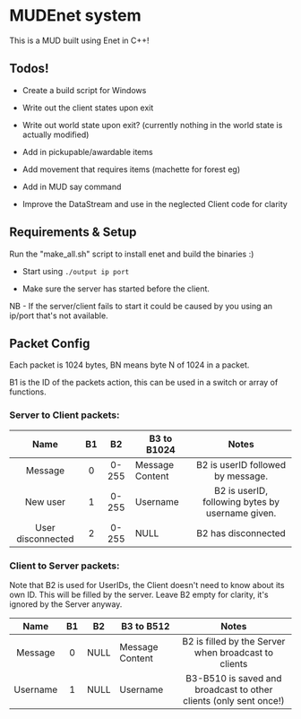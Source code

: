 # MUDEnet system
This is a MUD built using Enet in C++!


## Todos!

* Create a build script for Windows

* Write out the client states upon exit

* Write out world state upon exit? (currently nothing in the world state is actually modified)

* Add in pickupable/awardable items

* Add movement that requires items (machette for forest eg)

* Add in MUD say command

* Improve the DataStream and use in the neglected Client code for clarity

## Requirements & Setup
Run the "make_all.sh" script to install enet and build the binaries :)

* Start using `./output ip port`

* Make sure the server has started before the client. 

NB - If the server/client fails to start it could be caused by you using an ip/port that's not available.


## Packet Config
Each packet is 1024 bytes, BN means byte N of 1024 in a packet.

B1 is the ID of the packets action, this can be used in a switch or array of functions.
### Server to Client packets:
|      Name      | B1 |   B2  | B3 to B1024     |                                         Notes                                        |
|:--------------:|:--:|:-----:|-----------------|:------------------------------------------------------------------------------------:|
|     Message    |  0 | 0-255 | Message Content | B2 is userID followed by message.        |
| New user |  1 | 0-255 | Username        | B2 is userID, following bytes by username given. |
| User disconnected |  2 | 0-255 | NULL        | B2 has disconnected |

### Client to Server packets:
Note that B2 is used for UserIDs, the Client doesn't need to know about its own ID. This will be filled by the server. Leave B2 empty for clarity, it's ignored by the Server anyway.

|   Name  | B1 |  B2  | B3 to B512      |                         Notes                        |
|:-------:|:--:|:----:|-----------------|:----------------------------------------------------:|
| Message |  0 | NULL | Message Content | B2 is filled by the Server when broadcast to clients |
| Username |  1 | NULL | Username | B3-B510 is saved and broadcast to other clients (only sent once!)|